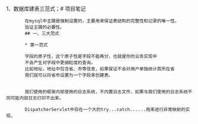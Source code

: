 1、数据库建表三范式；# 项目笔记
           
           在mysql中主键是强制设置的，主要用来保证表结构的完整性和记录的唯一性。
           验证主键的必要性。
           ## 一、三大范式
           
           * 第一范式
           
           字段的原子性，这个原子性是字段不能再分，也就是你的业务实现中
           不会产生对字段中更细粒度的查询。
           比如地址，地址中包含省、市等信息，如果保证不会对用户单独统计其所在省
           我们就可以将省市设置为一个字段来创建表。
           
           
           我们使用的框架内部使用的日志系统，不内置日志文件，如果与我们使用的日志系统不同可能内部日志打印不出来。
           
           DispatcherServlet中存在一个大的try...catch......用来进行异常映射的实现。